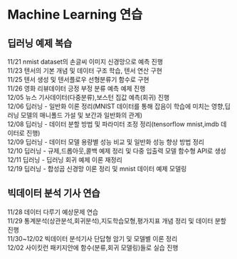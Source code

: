# Machine Learning 연습
## 딥러닝 예제 복습
11/21 nmist dataset의 손글씨 이미지 신경망으로 예측 진행<br>
11/23 텐서의 기본 개념 및 데이터 구조 학습, 텐서 연산 구현<br>
11/25 텐서 생성 및 텐서플로우 선형분류기 함수로 구현<br>
11/26 영화 리뷰데이터 긍정 부정 분류 예측 예제 진행<br>
12/05 뉴스 기사데이터(다중분류),보스턴 집값 예측(회귀) 진행<br>
12/06 딥러닝 - 일반화 이론 정리(MNIST 데이터를 통해 잡음이 학습에 미치는 영향,딥러닝 모델의 매니폴드 가설 및 보간과 일반화의 관계)<br>
12/08 딥러닝 - 데이터 분할 방법 및 파라미터 조정 정리(tensorflow mnist,imdb 데이터로 진행)<br>
12/09 딥러닝 - 데이터 모델 용량별 성능 비교 및  일반화 성능 향상 방법 정리<br>
12/10 딥러닝 - 규제,드롭아웃,콜백 예제 정리 및 다중 입출력 모델 함수형 API로 생성<br>
12/11 딥러닝 - 딥러닝 회귀 예제 이론 재정리<br>
12/19 딥러닝 - 합성곱 신경망 이론 정리 및 mnist 데이터 예제 모델링<br>

## 빅데이터 분석 기사 연습
11/28 데이터 다루기 예상문제 연습<br>
11/29 통계분석(상관분석,회귀분석),지도학습모형,평가지표 개념 정리 및 데이터 분할 진행<br>
11/30~12/02 빅데이터 분석기사 단답형 암기 및 모델별 이론 정리<br>
12/02 사이킷런 패키지안에 함수(분류,회귀 모델링)들로 실습 진행<br>
